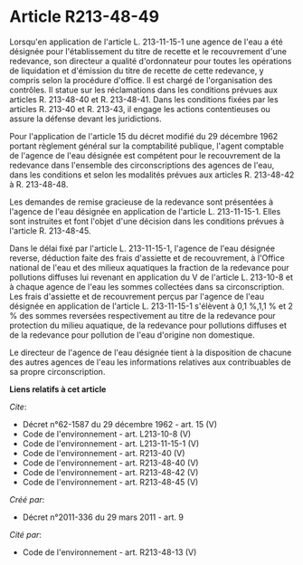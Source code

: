 # Article R213-48-49

Lorsqu'en application de l'article L. 213-11-15-1 une agence de l'eau a été désignée pour l'établissement du titre de recette
et le recouvrement d'une redevance, son directeur a qualité d'ordonnateur pour toutes les opérations de liquidation et
d'émission du titre de recette de cette redevance, y compris selon la procédure d'office. Il est chargé de l'organisation des
contrôles. Il statue sur les réclamations dans les conditions prévues aux articles R. 213-48-40 et R. 213-48-41. Dans les
conditions fixées par les articles R. 213-40 et R. 213-43, il engage les actions contentieuses ou assure la défense devant
les juridictions. 

Pour l'application de l'article 15 du décret modifié du 29 décembre 1962 portant règlement général sur la comptabilité
publique, l'agent comptable de l'agence de l'eau désignée est compétent pour le recouvrement de la redevance dans l'ensemble
des circonscriptions des agences de l'eau, dans les conditions et selon les modalités prévues aux articles R. 213-48-42 à R.
213-48-48. 

Les demandes de remise gracieuse de la redevance sont présentées à l'agence de l'eau désignée en application de l'article L.
213-11-15-1. Elles sont instruites et font l'objet d'une décision dans les conditions prévues à l'article R. 213-48-45. 

Dans le délai fixé par l'article L. 213-11-15-1, l'agence de l'eau désignée reverse, déduction faite des frais d'assiette et
de recouvrement, à l'Office national de l'eau et des milieux aquatiques la fraction de la redevance pour pollutions diffuses
lui revenant en application du V de l'article L. 213-10-8 et à chaque agence de l'eau les sommes collectées dans sa
circonscription. Les frais d'assiette et de recouvrement perçus par l'agence de l'eau désignée en application de l'article L.
213-11-15-1 s'élèvent à 0,1 %,1,1 % et 2 % des sommes reversées respectivement au titre de la redevance pour protection du
milieu aquatique, de la redevance pour pollutions diffuses et de la redevance pour pollution de l'eau d'origine non
domestique. 

Le directeur de l'agence de l'eau désignée tient à la disposition de chacune des autres agences de l'eau les informations
relatives aux contribuables de sa propre circonscription.

**Liens relatifs à cet article**

_Cite_:

  - Décret n°62-1587 du 29 décembre 1962 - art. 15 (V)
  - Code de l'environnement - art. L213-10-8 (V)
  - Code de l'environnement - art. L213-11-15-1 (V)
  - Code de l'environnement - art. R213-40 (V)
  - Code de l'environnement - art. R213-48-40 (V)
  - Code de l'environnement - art. R213-48-42 (V)
  - Code de l'environnement - art. R213-48-45 (V)

_Créé par_:

  - Décret n°2011-336 du 29 mars 2011 - art. 9

_Cité par_:

  - Code de l'environnement - art. R213-48-13 (V)
